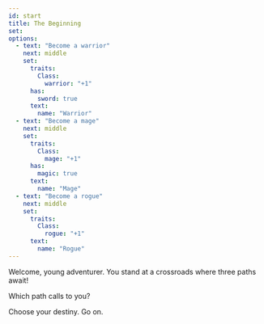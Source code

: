 ```yaml
---
id: start
title: The Beginning
set:
options:
  - text: "Become a warrior"
    next: middle
    set:
      traits:
        Class:
          warrior: "+1"
      has:
        sword: true
      text:
        name: "Warrior"
  - text: "Become a mage"
    next: middle
    set:
      traits:
        Class:
          mage: "+1"
      has:
        magic: true
      text:
        name: "Mage"
  - text: "Become a rogue"
    next: middle
    set:
      traits:
        Class:
          rogue: "+1"
      text:
        name: "Rogue"
---
```


Welcome, young adventurer. You stand at a crossroads where three paths await!

Which path calls to you?

Choose your destiny. Go on.